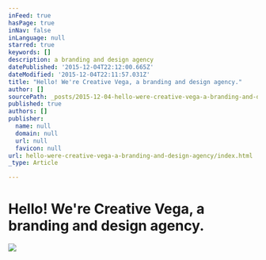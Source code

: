 ```yaml
---
inFeed: true
hasPage: true
inNav: false
inLanguage: null
starred: true
keywords: []
description: a branding and design agency
datePublished: '2015-12-04T22:12:00.665Z'
dateModified: '2015-12-04T22:11:57.031Z'
title: "Hello! We're Creative Vega, a branding and design agency."
author: []
sourcePath: _posts/2015-12-04-hello-were-creative-vega-a-branding-and-design-agency.md
published: true
authors: []
publisher:
  name: null
  domain: null
  url: null
  favicon: null
url: hello-were-creative-vega-a-branding-and-design-agency/index.html
_type: Article

---
```

# Hello! We're Creative Vega, a branding and design agency.
![](https://s3-us-west-2.amazonaws.com/the-grid-img/p/ba82e23ed96d16f69ea07c8af289c742c401f374.jpg)